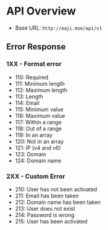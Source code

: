 # API Overview

- Base URL: `http://maji.moe/api/v1`

## Error Response

### 1XX - Format error

- 110: Required
- 111: Minimum length
- 112: Maximum length
- 113: Length
- 114: Email
- 115: Minimum value
- 116: Maximum value
- 117: Within a range
- 118: Out of a range
- 119: In an array
- 120: Not in an array
- 121: IP (v4 and v6)
- 123: Domain
- 124: Domain name

### 2XX - Custom Error

- 210: User has not been activated
- 211: Email has been taken
- 212: Domain name has been taken
- 213: User does not exist
- 214: Password is wrong
- 215: User has been activated
